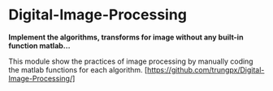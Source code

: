 # Digital-Image-Processing
**Implement the algorithms, transforms for image without any built-in function matlab...**

This module show the practices of image processing by manually coding the matlab functions for each algorithm. [https://github.com/trungpx/Digital-Image-Processing/]
